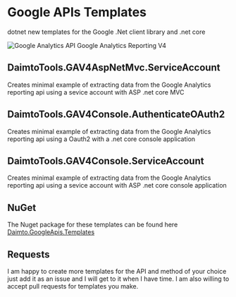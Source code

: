# Google APIs Templates

dotnet new templates for the Google .Net client library and .net core

![Google Analytics API](https://www.google.com/images/icons/product/analytics-32.png) Google Analytics Reporting V4

## DaimtoTools.GAV4AspNetMvc.ServiceAccount

Creates minimal example of extracting data from the Google Analytics reporting api using a sevice account with ASP .net core MVC

## DaimtoTools.GAV4Console.AuthenticateOAuth2

Creates minimal example of extracting data from the Google Analytics reporting api using a Oauth2 with a .net core console application

## DaimtoTools.GAV4Console.ServiceAccount

Creates minimal example of extracting data from the Google Analytics reporting api using a sevice account with ASP .net core console application

## NuGet

The Nuget package for these templates can be found here [Daimto.GoogleApis.Templates](https://www.nuget.org/packages/Daimto.GoogleApis.Templates/)

## Requests

I am happy to create more templates for the API and method of your choice just add it as an issue and I will get to it when I have time.  I am also willing to accept pull requests for templates you make.
